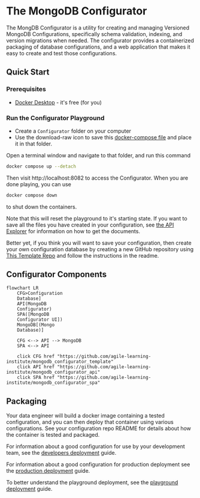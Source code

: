# The MongoDB Configurator

The MongDB Configurator is a utility for creating and managing Versioned MongoDB Configurations, specifically schema validation, indexing, and version migrations when needed. The configurator provides a containerized packaging of database configurations, and a web application that makes it easy to create and test those configurations. 

## Quick Start

### Prerequisites
- [Docker Desktop](https://docs.docker.com/get-started/get-docker/) - it's free (for you)

### Run the Configurator Playground
- Create a ``Configurator`` folder on your computer
- Use the download-raw icon to save this [docker-compose file](https://github.com/agile-learning-institute/mongodb_configurator/blob/main/compose_files/playground/docker-compose.yaml) and place it in that folder.

Open a terminal window and navigate to that folder, and run this command
```bash
docker compose up --detach
```
Then visit http://localhost:8082 to access the Configurator. When you are done playing, you can use 
```bash
docker compose down
```
to shut down the containers. 

Note that this will reset the playground to it's starting state. If you want to save all the files you have created in your configuration, see [the API Explorer](http://localhost:8081/docs/index.html) for information on how to get the documents. 

Better yet, if you think you will want to save your configuration, then create your own configuration database by creating a new GitHub repository using [This Template Repo](https://github.com/agile-learning-institute/mongodb_configurator_template) and follow the instructions in the readme.

## Configurator Components
```mermaid
flowchart LR
    CFG>Configuration 
    Database]
    API(MongoDB 
    Configurator)
    SPA([MongoDB 
    Configurator UI])
    MongoDB[(Mongo 
    Database)]

    CFG <--> API --> MongoDB
    SPA <--> API

    click CFG href "https://github.com/agile-learning-institute/mongodb_configurator_template"
    click API href "https://github.com/agile-learning-institute/mongodb_configurator_api"
    click SPA href "https://github.com/agile-learning-institute/mongodb_configurator_spa"
```

## Packaging
Your data engineer will build a docker image containing a tested configuration, and you can then deploy that container using various configurations. See your configuration repo README for details about how the container is tested and packaged.

For information about a good configuration for use by your development team, see the [developers deployment](./compose_files/developers/README.md) guide. 

For information about a good configuration for production deployment see the [production deployment](./compose_files/production/README.md) guide.

To better understand the playground deployment, see the [playground deployment](./compose_files/playground/README.md) guide.

